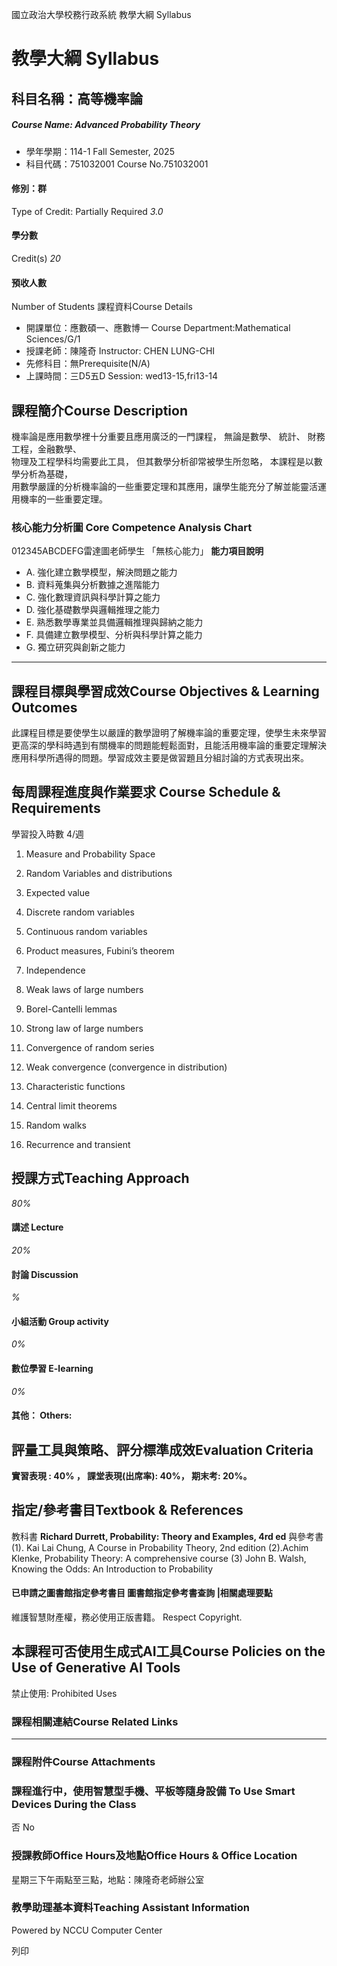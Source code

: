 國立政治大學校務行政系統 教學大綱 Syllabus
# 教學大綱 Syllabus
##  科目名稱：高等機率論
#####  Course Name: Advanced Probability Theory
  * 學年學期：114-1 Fall Semester, 2025 
  * 科目代碼：751032001 Course No.751032001


#### 修別：群
Type of Credit: Partially Required 
_3.0_
#### 學分數
Credit(s)
_20_
#### 預收人數
Number of Students
課程資料Course Details
  * 開課單位：應數碩一、應數博一 Course Department:Mathematical Sciences/G/1 
  * 授課老師：陳隆奇 Instructor: CHEN LUNG-CHI 
  * 先修科目：無Prerequisite(N/A)
  * 上課時間：三D5五D Session: wed13-15,fri13-14


##  課程簡介Course Description
機率論是應用數學裡十分重要且應用廣泛的一門課程， 無論是數學、 統計、 財務工程，金融數學、  
物理及工程學科均需要此工具， 但其數學分析卻常被學生所忽略， 本課程是以數學分析為基礎，  
用數學嚴謹的分析機率論的一些重要定理和其應用，讓學生能充分了解並能靈活運用機率的一些重要定理。
###  核心能力分析圖 Core Competence Analysis Chart
012345ABCDEFG雷達圖老師學生
「無核心能力」 
**能力項目說明**
  * A. 強化建立數學模型，解決問題之能力
  * B. 資料蒐集與分析數據之進階能力
  * C. 強化數理資訊與科學計算之能力
  * D. 強化基礎數學與邏輯推理之能力
  * E. 熟悉數學專業並具備邏輯推理與歸納之能力
  * F. 具備建立數學模型、分析與科學計算之能力
  * G. 獨立研究與創新之能力


* * *
##  課程目標與學習成效Course Objectives & Learning Outcomes 
此課程目標是要使學生以嚴謹的數學證明了解機率論的重要定理，使學生未來學習更高深的學科時遇到有關機率的問題能輕鬆面對，且能活用機率論的重要定理解決應用科學所遇得的問題。學習成效主要是做習題且分組討論的方式表現出來。
##  每周課程進度與作業要求 Course Schedule & Requirements
學習投入時數 4/週
  1. Measure and Probability Space
  2. Random Variables and distributions 


  1. Expected value 
  2. Discrete random variables
  3. Continuous random variables
  4. Product measures, Fubini’s theorem
  5. Independence
  6. Weak laws of large numbers
  7. Borel-Cantelli lemmas
  8. Strong law of large numbers


11. Convergence of random series
12. Weak convergence (convergence in distribution)
13. Characteristic functions
14. Central limit theorems
15. Random walks
16. Recurrence and transient
##  授課方式Teaching Approach
_80%_
####  講述 Lecture
_20%_
####  討論 Discussion
_%_
####  小組活動 Group activity
_0%_
####  數位學習 E-learning
_0%_
####  其他： Others:
##  評量工具與策略、評分標準成效Evaluation Criteria
**實習表現 : 40% ， 課堂表現(出席率): 40%， 期末考: 20%。**
##  指定/參考書目Textbook & References
教科書
**Richard Durrett, Probability: Theory and Examples, 4rd ed**
與參考書
(1). Kai Lai Chung, A Course in Probability Theory, 2nd edition
(2).Achim Klenke, Probability Theory: A comprehensive course
(3) John B. Walsh, Knowing the Odds: An Introduction to Probability 
####  已申請之圖書館指定參考書目  圖書館指定參考書查詢 |相關處理要點
維護智慧財產權，務必使用正版書籍。 Respect Copyright.
##  本課程可否使用生成式AI工具Course Policies on the Use of Generative AI Tools
禁止使用: Prohibited Uses
###  課程相關連結Course Related Links
* * *
###  課程附件Course Attachments
###  課程進行中，使用智慧型手機、平板等隨身設備 To Use Smart Devices During the Class
否  No
###  授課教師Office Hours及地點Office Hours & Office Location
星期三下午兩點至三點，地點：陳隆奇老師辦公室
###  教學助理基本資料Teaching Assistant Information
Powered by NCCU Computer Center
  
列印
